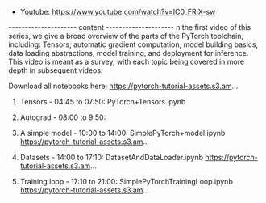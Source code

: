 
- Youtube: https://www.youtube.com/watch?v=IC0_FRiX-sw

--------------------- content ---------------------
n the first video of this series, we give a broad overview of the parts of the PyTorch toolchain, including: Tensors, automatic gradient computation, model building basics, data loading abstractions, model training, and deployment for inference. This video is meant as a survey, with each topic being covered in more depth in subsequent videos.

Download all notebooks here: https://pytorch-tutorial-assets.s3.am...

1. Tensors - 04:45 to 07:50:  PyTorch+Tensors.ipynb
 
2. Autograd  - 08:00 to 9:50:  
 
3. A simple model - 10:00 to 14:00:  SimplePyTorch+model.ipynb
https://pytorch-tutorial-assets.s3.am...
 
4. Datasets - 14:00 to 17:10:  DatasetAndDataLoader.ipynb
https://pytorch-tutorial-assets.s3.am...
 
5. Training loop - 17:10 to 21:00:  SimplePyTorchTrainingLoop.ipynb
https://pytorch-tutorial-assets.s3.am...